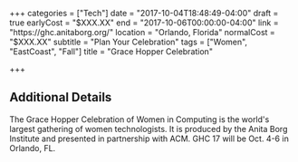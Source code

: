 +++
categories = ["Tech"]
date = "2017-10-04T18:48:49-04:00"
draft = true
earlyCost = "$XXX.XX"
end = "2017-10-06T00:00:00-04:00"
link = "https://ghc.anitaborg.org/"
location = "Orlando, Florida"
normalCost = "$XXX.XX"
subtitle = "Plan Your Celebration"
tags = ["Women", "EastCoast", "Fall"]
title = "Grace Hopper Celebration"

+++
<!--more-->

## Additional Details

The Grace Hopper Celebration of Women in Computing is the world's largest gathering of women technologists. It is produced by the Anita Borg Institute and presented in partnership with ACM. GHC 17 will be Oct. 4-6 in Orlando, FL.